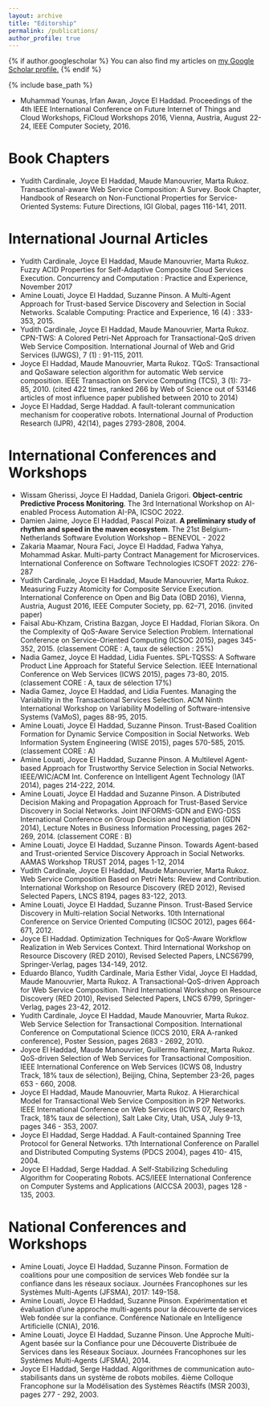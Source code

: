 ```yaml
---
layout: archive
title: "Editorship"
permalink: /publications/
author_profile: true
---
```


{% if author.googlescholar %}
  You can also find my articles on <u><a href="{{author.googlescholar}}">my Google Scholar profile</a>.</u>
{% endif %}

{% include base_path %}


* Muhammad Younas, Irfan Awan, Joyce El Haddad. Proceedings of the 4th IEEE International Conference on Future Internet of Things and Cloud Workshops, FiCloud Workshops 2016, Vienna, Austria, August 22-24, IEEE Computer Society, 2016. 

Book Chapters 
======
* Yudith Cardinale, Joyce El Haddad, Maude Manouvrier, Marta Rukoz. Transactional-aware Web Service Composition: A Survey. Book Chapter, Handbook of Research on Non-Functional Properties for Service-Oriented Systems: Future Directions, IGI Global, pages 116-141, 2011.

International Journal Articles
======
* Yudith Cardinale, Joyce El Haddad, Maude Manouvrier, Marta Rukoz. Fuzzy ACID Properties for Self-Adaptive Composite Cloud Services Execution. Concurrency and Computation : Practice and Experience, November 2017
* Amine Louati, Joyce El Haddad, Suzanne Pinson. A Multi-Agent Approach for Trust-based Service Discovery and Selection in Social Networks. Scalable Computing: Practice and Experience, 16 (4) : 333-353, 2015. 
* Yudith Cardinale, Joyce El Haddad, Maude Manouvrier, Marta Rukoz. CPN-TWS: A Colored Petri-Net Approach for Transactional-QoS driven Web Service Composition. International Journal of Web and Grid Services (IJWGS), 7 (1) : 91-115, 2011.
* Joyce El Haddad, Maude Manouvrier, Marta Rukoz. TQoS: Transactional and QoSaware selection algorithm for automatic Web service composition. IEEE Transaction on Service Computing (TCS), 3 (1): 73-85, 2010. (cited 422 times, ranked 266 by Web of Science out of 53146 articles of most influence paper published between 2010 to 2014)
* Joyce El Haddad, Serge Haddad. A fault-tolerant communication mechanism for cooperative robots. International Journal of Production Research (IJPR), 42(14), pages 2793-2808, 2004.

International Conferences and Workshops 
======
* Wissam Gherissi, Joyce El Haddad, Daniela Grigori. **Object-centric Predictive Process Monitoring**. The 3rd International Workshop on AI-enabled Process Automation AI-PA, ICSOC 2022.
* Damien Jaime, Joyce El Haddad, Pascal Poizat. **A preliminary study of rhythm and speed in the maven ecosystem**. The 21st Belgium-Netherlands Software Evolution Workshop – BENEVOL - 2022
* Zakaria Maamar, Noura Faci, Joyce El Haddad, Fadwa Yahya, Mohammad Askar. Multi-party Contract Management for Microservices. International Conference on Software Technologies ICSOFT 2022: 276-287
* Yudith Cardinale, Joyce El Haddad, Maude Manouvrier, Marta Rukoz. Measuring Fuzzy Atomicity for Composite Service Execution. International Conference on Open and Big Data (OBD 2016), Vienna, Austria, August 2016, IEEE Computer Society, pp. 62–71, 2016. (invited paper)
* Faisal Abu-Khzam, Cristina Bazgan, Joyce El Haddad, Florian Sikora. On the Complexity of QoS-Aware Service Selection Problem. International Conference on Service-Oriented Computing (ICSOC 2015), pages 345-352, 2015.  (classement CORE : A, taux de sélection : 25%) 
* Nadia Gamez, Joyce El Haddad, Lidia Fuentes. SPL-TQSSS: A Software Product Line Approach for Stateful Service Selection. IEEE International Conference on Web Services (ICWS 2015), pages 73-80, 2015. (classement CORE : A, taux de sélection 17%)
* Nadia Gamez, Joyce El Haddad, and Lidia Fuentes. Managing the Variability in the Transactional Services Selection. ACM Ninth International Workshop on Variability Modelling of Software-intensive Systems (VaMoS), pages 88-95, 2015. 
* Amine Louati, Joyce El Haddad, Suzanne Pinson. Trust-Based Coalition Formation for Dynamic Service Composition in Social Networks. Web Information System Engineering (WISE 2015), pages 570-585, 2015. (classement CORE : A)
* Amine Louati, Joyce El Haddad, Suzanne Pinson. A Multilevel Agent-based Approach for Trustworthy Service Selection in Social Networks. IEEE/WIC/ACM Int. Conference on Intelligent Agent Technology (IAT 2014), pages 214-222, 2014. 
* Amine Louati, Joyce El Haddad and Suzanne Pinson. A Distributed Decision Making and Propagation Approach for Trust-Based Service Discovery in Social Networks. Joint INFORMS-GDN and EWG-DSS International Conference on Group Decision and Negotiation (GDN 2014), Lecture Notes in Business Information Processing, pages 262-269, 2014. (classement CORE : B)
* Amine Louati, Joyce El Haddad, Suzanne Pinson. Towards Agent-based and Trust-oriented Service Discovery Approach in Social Networks. AAMAS Workshop TRUST 2014, pages 1-12, 2014
* Yudith Cardinale, Joyce El Haddad, Maude Manouvrier, Marta Rukoz. Web Service Composition Based on Petri Nets: Review and Contribution. International Workshop on Resource Discovery (RED 2012), Revised Selected Papers, LNCS 8194, pages 83-122, 2013.
* Amine Louati, Joyce El Haddad, Suzanne Pinson. Trust-Based Service Discovery in Multi-relation Social Networks. 10th International Conference on Service Oriented Computing (ICSOC 2012), pages 664-671, 2012.
* Joyce El Haddad. Optimization Techniques for QoS-Aware Workflow Realization in Web Services Context. Third International Workshop on Resource Discovery (RED 2010), Revised Selected Papers, LNCS6799, Springer-Verlag, pages 134-149, 2012.
* Eduardo Blanco, Yudith Cardinale, Maria Esther Vidal, Joyce El Haddad, Maude Manouvrier, Marta Rukoz. A Transactional-QoS-driven Approach for Web Service Composition. Third International Workshop on Resource Discovery (RED 2010), Revised Selected Papers, LNCS 6799, Springer-Verlag, pages 23-42, 2012.
* Yudith Cardinale, Joyce El Haddad, Maude Manouvrier, Marta Rukoz. Web Service Selection for Transactional Composition. International Conference on Computational Science (ICCS 2010, ERA A-ranked conference), Poster Session, pages 2683 - 2692, 2010.
* Joyce El Haddad, Maude Manouvrier, Guillermo Ramirez, Marta Rukoz. QoS-driven Selection of Web Services for Transactional Composition. IEEE International Conference on Web Services (ICWS 08, Industry Track, 18% taux de sélection), Beijing, China, September 23-26, pages 653 - 660, 2008.
* Joyce El Haddad, Maude Manouvrier, Marta Rukoz. A Hierarchical Model for Transactional Web Service Composition in P2P Networks. IEEE International Conference on Web Services (ICWS 07, Research Track, 18% taux de sélection), Salt Lake City, Utah, USA, July 9-13, pages 346 - 353, 2007.
* Joyce El Haddad, Serge Haddad. A Fault-contained Spanning Tree Protocol for General Networks. 17th International Conference on Parallel and Distributed Computing Systems (PDCS 2004), pages 410- 415, 2004.
* Joyce El Haddad, Serge Haddad. A Self-Stabilizing Scheduling Algorithm for Cooperating Robots.  ACS/IEEE International Conference on Computer Systems and Applications (AICCSA 2003), pages 128 - 135, 2003.

National Conferences and Workshops
=====
* Amine Louati, Joyce El Haddad, Suzanne Pinson. Formation de coalitions pour une composition de services Web fondée sur la confiance dans les réseaux sociaux.  Journées Francophones sur les Systèmes Multi-Agents (JFSMA), 2017: 149-158.
* Amine Louati, Joyce El Haddad, Suzanne Pinson. Expérimentation et évaluation d’une approche multi-agents pour la découverte de services Web fondée sur la confiance. Conférence Nationale en Intelligence Artificielle (CNIA), 2016.
* Amine Louati, Joyce El Haddad, Suzanne Pinson. Une Approche Multi-Agent basée sur la Confiance pour une Découverte Distribuée de Services dans les Réseaux Sociaux. Journées Francophones sur les Systèmes Multi-Agents (JFSMA), 2014. 
* Joyce El Haddad, Serge Haddad. Algorithmes de communication auto-stabilisants dans un système de robots mobiles. 4ième Colloque Francophone sur la Modélisation des Systèmes Réactifs (MSR 2003), pages 277 - 292, 2003.



